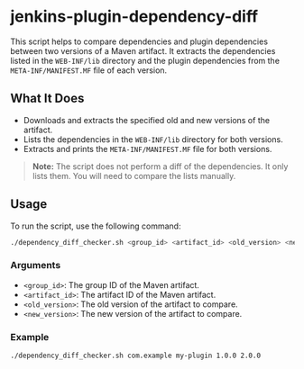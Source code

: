 # jenkins-plugin-dependency-diff


This script helps to compare dependencies and plugin dependencies between two versions of a Maven artifact. It extracts the dependencies listed in the `WEB-INF/lib` directory and the plugin dependencies from the `META-INF/MANIFEST.MF` file of each version.

## What It Does

- Downloads and extracts the specified old and new versions of the artifact.
- Lists the dependencies in the `WEB-INF/lib` directory for both versions.
- Extracts and prints the `META-INF/MANIFEST.MF` file for both versions.

> **Note:** The script does not perform a diff of the dependencies. It only lists them. You will need to compare the lists manually.


## Usage

To run the script, use the following command:

```bash
./dependency_diff_checker.sh <group_id> <artifact_id> <old_version> <new_version>
```

### Arguments

- `<group_id>`: The group ID of the Maven artifact.
- `<artifact_id>`: The artifact ID of the Maven artifact.
- `<old_version>`: The old version of the artifact to compare.
- `<new_version>`: The new version of the artifact to compare.

### Example

```bash
./dependency_diff_checker.sh com.example my-plugin 1.0.0 2.0.0
```
